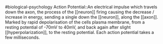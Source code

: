 #biological-psychology 
Action Potential::An electrical impulse which travels down the axon, the process of the [[neuron]] firing causing the decrease / increase in energy, sending a single down the [[neuron]], along the [[axon]]. Marked by rapid depolarisation of the cells plasma membrane, from a resting potential of -70mV to 40mV, and back again after slight [[hyperpolarization]], to the resting potential. Each action potential takes a few milliseconds.
<!--SR:!2023-12-20,3,250-->